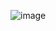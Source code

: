 ![image](https://user-images.githubusercontent.com/92833376/168940124-347dedc3-8dca-4edc-ba84-15a7343479ea.png)
